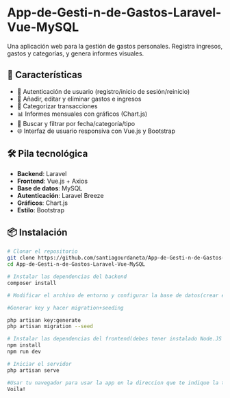 # App-de-Gesti-n-de-Gastos-Laravel-Vue-MySQL
Una aplicación web para la gestión de gastos personales. Registra ingresos, gastos y categorías, y genera informes visuales.

## 🚀 Características

- 🔐 Autenticación de usuario (registro/inicio de sesión/reinicio)
- 🧾 Añadir, editar y eliminar gastos e ingresos
- 📂 Categorizar transacciones
- 📊 Informes mensuales con gráficos (Chart.js)
- 🔎 Buscar y filtrar por fecha/categoría/tipo
- 🌐 Interfaz de usuario responsiva con Vue.js y Bootstrap

## 🛠️ Pila tecnológica

- **Backend**: Laravel
- **Frontend**: Vue.js + Axios
- **Base de datos**: MySQL
- **Autenticación**: Laravel Breeze
- **Gráficos**: Chart.js
- **Estilo**: Bootstrap 

## 📦 Instalación

```bash
# Clonar el repositorio
git clone https://github.com/santiagourdaneta/App-de-Gesti-n-de-Gastos-Laravel-Vue-MySQL/
cd App-de-Gesti-n-de-Gastos-Laravel-Vue-MySQL

# Instalar las dependencias del backend
composer install

# Modificar el archivo de entorno y configurar la base de datos(crear en phpmyadmin o terminal)

#Generar key y hacer migration+seeding

php artisan key:generate
php artisan migration --seed

# Instalar las dependencias del frontend(debes tener instalado Node.JS y npm) 
npm install
npm run dev

# Iniciar el servidor
php artisan serve

#Usar tu navegador para usar la app en la direccion que te indique la terminal
Voila!
